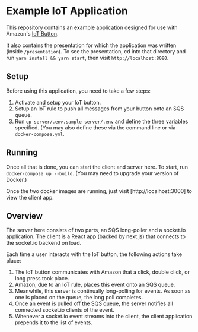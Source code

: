 # Example IoT Application

This repository contains an example application designed for use with Amazon's [IoT Button](https://aws.amazon.com/iotbutton/).

It also contains the presentation for which the application was written (inside `/presentation`). To see the presentation, cd into that directory and run `yarn install && yarn start`, then visit `http://localhost:8080`.

## Setup

Before using this application, you need to take a few steps:

1. Activate and setup your IoT button.
2. Setup an IoT rule to push all messages from your button onto an SQS queue.
3. Run `cp server/.env.sample server/.env` and define the three variables specified. (You may also define these via the command line or via `docker-compose.yml`.

## Running

Once all that is done, you can start the client and server here. To start, run `docker-compose up --build`. (You may need to upgrade your version of Docker.)

Once the two docker images are running, just visit [http://localhost:3000] to view the client app.

## Overview

The server here consists of two parts, an SQS long-poller and a socket.io application. The client is a React app (backed by next.js) that connects to the socket.io backend on load.

Each time a user interacts with the IoT button, the following actions take place:

1. The IoT button communicates with Amazon that a click, double click, or long press took place.
2. Amazon, due to an IoT rule, places this event onto an SQS queue.
3. Meanwhile, this server is continually long-polling for events. As soon as one is placed on the queue, the long poll completes.
4. Once an event is pulled off the SQS queue, the server notifies all connected socket.io clients of the event.
5. Whenever a socket.io event streams into the client, the client application prepends it to the list of events.

